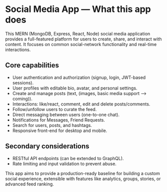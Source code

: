 # Social Media App — What this app does

This MERN (MongoDB, Express, React, Node) social media application provides a full-featured platform for users to create, share, and interact with content. It focuses on common social-network functionality and real-time interactions.

## Core capabilities
- User authentication and authorization (signup, login, JWT-based sessions).
- User profiles with editable bio, avatar, and personal settings.
- Create and manage posts (text, (images, basic media support --> coming)).
- Interactions: like/react, comment, edit and delete posts/comments.
- Follow/unfollow users to curate the feed.
- Direct messaging between users (one-to-one chat).
- Notifications for Messages, Friend Requests.
- Search for users, posts, and hashtags.
- Responsive front-end for desktop and mobile.

## Secondary considerations
- RESTful API endpoints (can be extended to GraphQL).
- Rate limiting and input validation to prevent abuse.

This app aims to provide a production-ready baseline for building a custom social experience, extensible with features like analytics, groups, stories, or advanced feed ranking.